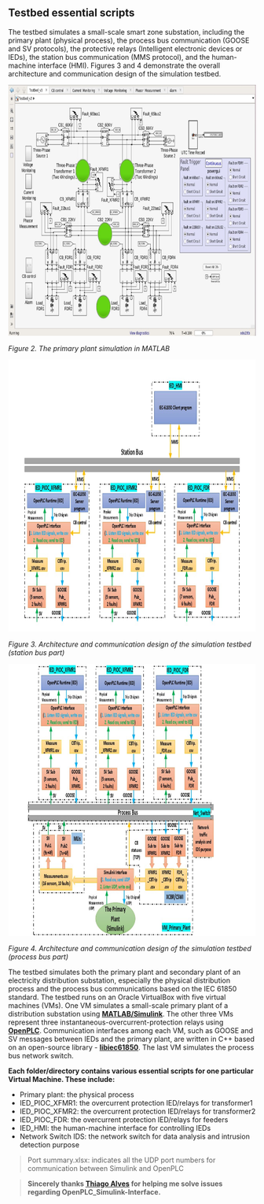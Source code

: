## Testbed essential scripts

The testbed simulates a small-scale smart zone substation, including the primary plant (physical process), the process bus communication (GOOSE and SV protocols), the protective relays (Intelligent electronic devices or IEDs), the station bus communication (MMS protocol), and the human-machine interface (HMI). Figures 3 and 4 demonstrate the overall architecture and communication design of the simulation testbed.

<img src="PrimaryPlant.jpg" alt="" width="800" height="510" />

*Figure 2. The primary plant simulation in MATLAB*

<img src="Testbed design (Station-bus).jpg" alt="" width="800" height="553" />

*Figure 3. Architecture and communication design of the simulation testbed (station bus part)*

<img src="Testbed design (Process-bus).jpg" alt="" width="800" height="553" />

*Figure 4. Architecture and communication design of the simulation testbed (process bus part)*

The testbed simulates both the primary plant and secondary plant of an electricity distribution substation, especially the physical distribution process and the process bus communications based on the IEC 61850 standard. The testbed runs on an Oracle VirtualBox with five virtual machines (VMs). One VM simulates a small-scale primary plant of a distribution substation using [**MATLAB/Simulink**](https://www.mathworks.com/products/simulink). The other three VMs represent three instantaneous-overcurrent-protection relays using [**OpenPLC**](https://www.openplcproject.com). Communication interfaces among each VM, such as GOOSE and SV messages between IEDs and the primary plant, are written in C++ based on an open-source library - [**libiec61850**](http://libiec61850.com). The last VM simulates the process bus network switch.

**Each folder/directory contains various essential scripts for one particular Virtual Machine. These include:**
- Primary plant: the physical process
- IED_PIOC_XFMR1: the overcurrent protection IED/relays for transformer1
- IED_PIOC_XFMR2: the overcurrent protection IED/relays for transformer2
- IED_PIOC_FDR: the overcurrent protection IED/relays for feeders
- IED_HMI: the human-machine interface for controlling IEDs
- Network Switch IDS: the network switch for data analysis and intrusion detection purpose

> Port summary.xlsx: indicates all the UDP port numbers for communication between Simulink and OpenPLC

> **Sincerely thanks [Thiago Alves](https://github.com/thiagoralves) for helping me solve issues regarding OpenPLC_Simulink-Interface.**
